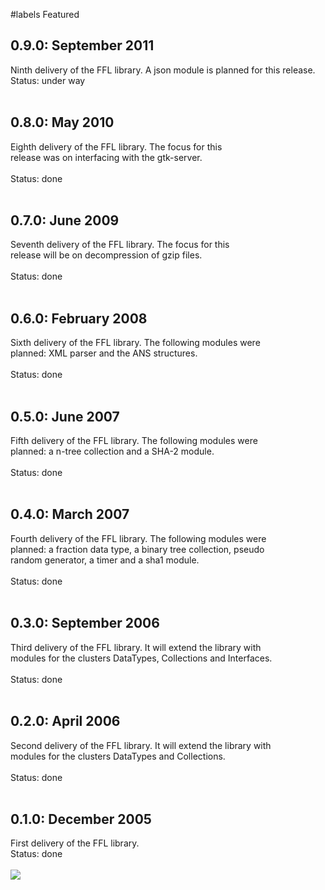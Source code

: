 ﻿#labels Featured

## 0.9.0: September 2011 ##
Ninth delivery of the FFL library. A json module is planned
for this release.
<br>
Status: under way<br>
<br>
<h2>0.8.0: May 2010</h2>
Eighth delivery of the FFL library. The focus for this<br>
release was on interfacing with the gtk-server.<br>
<br>
Status: done<br>
<br>
<h2>0.7.0: June 2009</h2>
Seventh delivery of the FFL library. The focus for this<br>
release will be on decompression of gzip files.<br>
<br>
Status: done<br>
<br>
<h2>0.6.0: February 2008</h2>

Sixth delivery of the FFL library. The following modules were<br>
planned: XML parser and the ANS structures.<br>
<br>
Status: done<br>
<br>
<h2>0.5.0: June 2007</h2>
Fifth delivery of the FFL library. The following modules were<br>
planned: a n-tree collection and a SHA-2 module.<br>
<br>
Status: done<br>
<br>
<h2>0.4.0: March 2007</h2>
Fourth delivery of the FFL library. The following modules were<br>
planned: a fraction data type, a binary tree collection, pseudo<br>
random generator, a timer and a sha1 module.<br>
<br>
Status: done<br>
<br>
<h2>0.3.0: September 2006</h2>

Third delivery of the FFL library. It will extend the library with<br>
modules for the clusters DataTypes, Collections and Interfaces.<br>
<br>
Status: done<br>
<br>
<h2>0.2.0: April 2006</h2>
Second delivery of the FFL library. It will extend the library with<br>
modules for the clusters DataTypes and Collections.<br>
<br>
Status: done<br>
<br>
<h2>0.1.0: December 2005</h2>
First delivery of the FFL library.<br>
Status: done<br>
<br>
<img src='http://c14.statcounter.com/1434121/0/407ca2a5/0/?img=stats.png' />